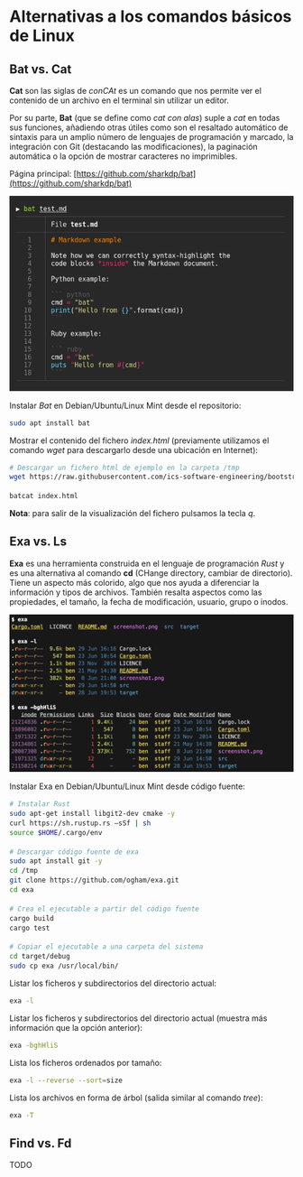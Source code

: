 # Alternativas a los comandos básicos de Linux

## Bat vs. Cat

**Cat** son las siglas de _conCAt_ es un comando que nos permite ver el contenido de un archivo en el terminal sin utilizar un editor.

Por su parte, **Bat** (que se define como _cat con alas_) suple a _cat_ en todas sus funciones, añadiendo otras útiles como son el resaltado automático de sintaxis para un amplio número de lenguajes de programación y marcado, la integración con Git (destacando las modificaciones), la paginación automática o la opción de mostrar caracteres no imprimibles.

Página principal: [https://github.com/sharkdp/bat](https://github.com/sharkdp/bat) 

![bat01][bat01]


Instalar _Bat_ en Debian/Ubuntu/Linux Mint desde el repositorio:

```bash
sudo apt install bat
```

Mostrar el contenido del fichero _index.html_ (previamente utilizamos el comando _wget_ para descargarlo desde una ubicación en Internet):

```bash
# Descargar un fichero html de ejemplo en la carpeta /tmp
wget https://raw.githubusercontent.com/ics-software-engineering/bootstrap-example-intro/master/index.html

batcat index.html
```

**Nota**: para salir de la visualización del fichero pulsamos la tecla _q_.

## Exa vs. Ls

**Exa** es una herramienta construida en el lenguaje de programación _Rust_ y es una alternativa al comando **cd** (CHange directory, cambiar de directorio). Tiene un aspecto más colorido, algo que nos ayuda a diferenciar la información y tipos de archivos. También resalta aspectos como las propiedades, el tamaño, la fecha de modificación, usuario, grupo o inodos.

![exa01][exa01]

Instalar Exa en Debian/Ubuntu/Linux Mint desde código fuente:

```bash
# Instalar Rust
sudo apt-get install libgit2-dev cmake -y
curl https://sh.rustup.rs –sSf | sh
source $HOME/.cargo/env

# Descargar código fuente de exa
sudo apt install git -y
cd /tmp
git clone https://github.com/ogham/exa.git
cd exa

# Crea el ejecutable a partir del código fuente
cargo build
cargo test

# Copiar el ejecutable a una carpeta del sistema
cd target/debug
sudo cp exa /usr/local/bin/
```

Listar los ficheros y subdirectorios del directorio actual:

```bash
exa -l
```

Listar los ficheros y subdirectorios del directorio actual (muestra más información que la opción anterior):

```bash
exa -bghHliS
```

Lista los ficheros ordenados por tamaño:

```bash
exa -l --reverse --sort=size
```

Lista los archivos en forma de árbol (salida similar al comando _tree_):

```bash
exa -T
```

## Find vs. Fd

TODO



[bat01]: ./img/bat01.png "Bat - Alternativa al comando Cat"
[exa01]: ./img/exa01.png "Exa - Alternativa al comando Ls"